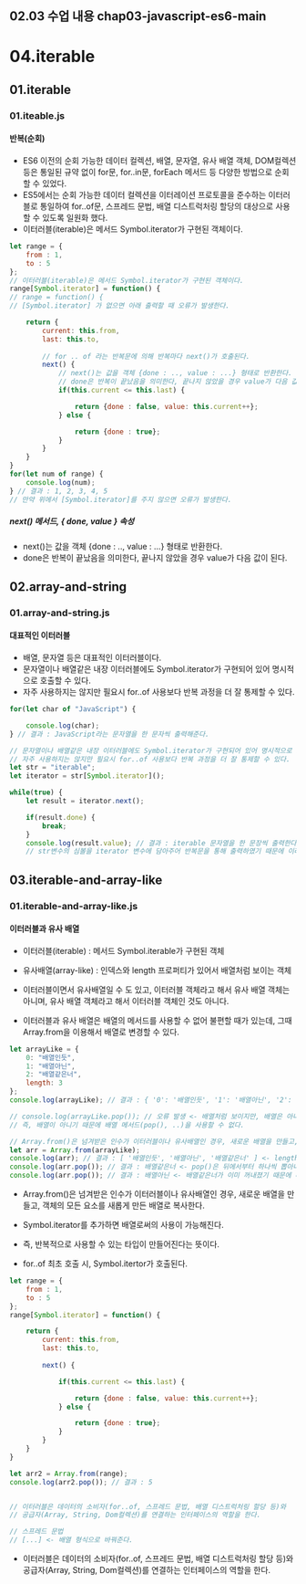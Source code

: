 02.03 수업 내용
chap03-javascript-es6-main
----------------------
# 04.iterable

## 01.iterable

### 01.iteable.js

#### 반복(순회)
- ES6 이전의 순회 가능한 데이터 컬렉션, 배열, 문자열, 유사 배열 객체, DOM컬렉션 등은
  통일된 규약 없이 for문, for..in문,
  forEach 메서드 등 다양한 방법으로 순회할 수 있었다.
- ES5에서는 순회 가능한 데이터 컬렉션을 이터레이션 프로토콜을 준수하는 이터러블로
  통일하여 for..of문, 스프레드 문법,
  배열 디스트럭처링 할당의 대상으로 사용할 수 있도록 일원화 했다.
- 이터러블(iterable)은 메서드 Symbol.iterator가 구현된 객체이다.


``` javascript
let range = {
    from : 1,
    to : 5
};
// 이터러블(iterable)은 메서드 Symbol.iterator가 구현된 객체이다.
range[Symbol.iterator] = function() {
// range = function() {
// [Symbol.iterator] 가 없으면 아래 출력할 때 오류가 발생한다.

    return {
        current: this.from,
        last: this.to,
        
        // for .. of 라는 반복문에 의해 반복마다 next()가 호출된다.
        next() {
            // next()는 값을 객체 {done : .., value : ...} 형태로 반환한다.
            // done은 반복이 끝났음을 의미한다, 끝나지 않았을 경우 value가 다음 값이 된다.
            if(this.current <= this.last) {

                return {done : false, value: this.current++};
            } else {

                return {done : true};
            }
        }
    }
}
for(let num of range) {
    console.log(num);
} // 결과 : 1, 2, 3, 4, 5
// 만약 위에서 [Symbol.iterator]를 주지 않으면 오류가 발생한다.
```
##### next() 메서드, { done, value } 속성
-  next()는 값을 객체 {done : .., value : ...} 형태로 반환한다.
-  done은 반복이 끝났음을 의미한다, 끝나지 않았을 경우 value가 다음 값이 된다.

## 02.array-and-string

### 01.array-and-string.js

#### 대표적인 이터러블
- 배열, 문자열 등은 대표적인 이터러블이다.
- 문자열이나 배열같은 내장 이터러블에도 Symbol.iterator가 구현되어 있어 명시적으로 호출할 수 있다.
- 자주 사용하지는 않지만 필요시 for..of 사용보다 반복 과정을 더 잘 통제할 수 있다.

``` javascript
for(let char of "JavaScript") {

    console.log(char);
} // 결과 : JavaScript라는 문자열을 한 문자씩 출력해준다.

// 문자열이나 배열같은 내장 이터러블에도 Symbol.iterator가 구현되어 있어 명시적으로 호출할 수 있다.
// 자주 사용하지는 않지만 필요시 for..of 사용보다 반복 과정을 더 잘 통제할 수 있다.
let str = "iterable";
let iterator = str[Symbol.iterator]();

while(true) {
    let result = iterator.next();

    if(result.done) {
        break;
    }
    console.log(result.value); // 결과 : iterable 문자열을 한 문장씩 출력한다.
    // str변수의 심볼을 iterator 변수에 담아주어 반복문을 통해 출력하였기 때문에 이러한 값이 나온 것이다.
```

## 03.iterable-and-array-like

### 01.iterable-and-array-like.js

#### 이터러블과 유사 배열
- 이터러블(iterable) : 메서드 Symbol.iterable가 구현된 객체
- 유사배열(array-like) : 인덱스와 length 프로퍼티가 있어서 배열처럼 보이는 객체

- 이터러블이면서 유사배열일 수 도 있고, 이터러블 객체라고 해서 유사 배열 객체는 아니며,
  유사 배열 객체라고 해서 이터러블 객체인 것도 아니다.
- 이터러블과 유사 배열은 배열의 메서드를 사용할 수 없어 불편할 때가 있는데,
  그때 Array.from을 이용해서 배열로 변경할 수 있다.

``` javascript
let arrayLike = {
    0: "배열인듯",
    1: "배열아닌",
    2: "배열같은너",
    length: 3
};
console.log(arrayLike); // 결과 : { '0': '배열인듯', '1': '배열아닌', '2': '배열같은너', length: 3 } <- 배열처럼 보인다.

// console.log(arrayLike.pop()); // 오류 발생 <- 배열처럼 보이지만, 배열은 아니기 때문에 pop을 사용할 수 없다.
// 즉, 배열이 아니기 때문에 배열 메서드(pop(), ..)을 사용할 수 없다.

// Array.from()은 넘겨받은 인수가 이터러블이나 유사배열인 경우, 새로운 배열을 만들고, 객체의 모든 요소를 새롭게 만든 배열로 복사한다.
let arr = Array.from(arrayLike);
console.log(arr); // 결과 : [ '배열인듯', '배열아닌', '배열같은너' ] <- length 속성은 키가 아니기때문에 안나온다.
console.log(arr.pop()); // 결과 : 배열같은너 <- pop()은 뒤에서부터 하나씩 뽑아내는 것이다.
console.log(arr.pop()); // 결과 : 배열아닌 <- 배열같은너가 이미 꺼내졌기 때문에 배열아닌이 나온 것이다.
```
- Array.from()은 넘겨받은 인수가 이터러블이나 유사배열인 경우, 새로운 배열을 만들고, 객체의 모든 요소를 새롭게 만든 배열로 복사한다.

- Symbol.iterator를 추가하면 배열로써의 사용이 가능해진다.
- 즉, 반복적으로 사용할 수 있는 타입이 만들어진다는 뜻이다.
- for..of 최초 호출 시, Symbol.itertor가 호출된다.
``` javascript
let range = {
    from : 1,
    to : 5
};
range[Symbol.iterator] = function() {

    return {
        current: this.from,
        last: this.to,
        
        next() {

            if(this.current <= this.last) {

                return {done : false, value: this.current++};
            } else {

                return {done : true};
            }
        }
    }
}

let arr2 = Array.from(range);
console.log(arr2.pop()); // 결과 : 5


// 이터러블은 데이터의 소비자(for..of, 스프레드 문법, 배열 디스트럭처링 할당 등)와
// 공급자(Array, String, Dom컬렉션)를 연결하는 인터페이스의 역할을 한다.

// 스프레드 문법
// [...] <- 배열 형식으로 바꿔준다.
```

- 이터러블은 데이터의 소비자(for..of, 스프레드 문법, 배열 디스트럭처링 할당 등)와
  공급자(Array, String, Dom컬렉션)를 연결하는 인터페이스의 역할을 한다.